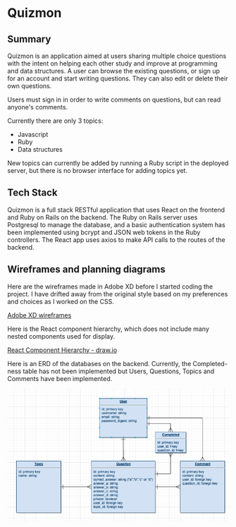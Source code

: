 # Quizmon

## Summary 

Quizmon is an application aimed at users sharing multiple choice questions with the intent on helping each other study and improve at programming and data structures. A user can browse the existing questions, or sign up for an account and start writing questions. They can also edit or delete their own questions.

Users must sign in in order to write comments on questions, but can read anyone's comments.

Currently there are only 3 topics:
  * Javascript 
  * Ruby 
  * Data structures 
  
New topics can currently be added by running a Ruby script in the deployed server, but there is no browser interface for adding topics yet.

## Tech Stack 

Quizmon is a full stack RESTful application that uses React on the frontend and Ruby on Rails on the backend. The Ruby on Rails server uses Postgresql to manage the database, and a basic authentication system has been implemented using bcrypt and JSON web tokens in the Ruby controllers. The React app uses axios to make API calls to the routes of the backend. 

## Wireframes and planning diagrams 

Here are the wireframes made in Adobe XD before I started coding the project. I have drifted away from the original style based on my preferences and choices as I worked on the CSS. 

[Adobe XD wireframes](./quizmon-mockups.xd)

Here is the React component hierarchy, which does not include many nested components used for display.

[React Component Hierarchy - draw.io](https://app.diagrams.net/#G1ZBsu3NufmAujOtJNN5jmgIDCL-xgoabz)

Here is an ERD of the databases on the backend. Currently, the Completed-ness table has not been implemented but Users, Questions, Topics and Comments have been implemented. 

![ERD of Quizmon backend](./quizmon-ERD.png)
